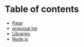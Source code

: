 # Table of contents

* [Page](README.md)
* [proposal list](proposal-list.md)
* [Libraries](libraries.md)
* [Node.js](node.js.md)
